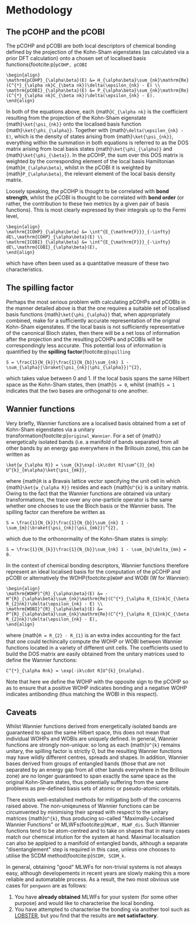 # Methodology

## The pCOHP and the pCOBI

The pCOHP and pCOBI are both local descriptors of chemical bonding defined by the projection of the Kohn-Sham eigenstates (as calculated via a prior DFT calculation) onto a chosen set of localised basis functions{footcite:p}`pCOHP, pCOBI`

```{math}
\begin{align}
\mathrm{pCOHP}_{\alpha\beta}(E) &= H_{\alpha\beta}\sum_{nk}\mathrm{Re}(C^{*}_{\alpha nk}C_{\beta nk})\delta(\epsilon_{nk} - E) \\
\mathrm{pCOBI}_{\alpha\beta}(E) &= P_{\alpha\beta}\sum_{nk}\mathrm{Re}(C^{*}_{\alpha nk}C_{\beta nk})\delta(\epsilon_{nk} - E).
\end{align}
```

In both of the equations above, each {math}`C_{\alpha nk}` is the coefficient resulting from the projection of the Kohn-Sham eigenstate {math}`\ket{\psi_{nk}}` onto the localised basis function {math}`\ket{\phi_{\alpha}}`. Together with {math}`\delta(\epsilon_{nk} - E)`, which is the density of states arising from {math}`\ket{\psi_{nk}}`, everything within the summation in both equations is referred to as the DOS matrix arising from local basis states {math}`\ket{\phi_{\alpha}}` and {math}`\ket{\phi_{\beta}}`. In the pCOHP, the sum over this DOS matrix is weighted by the corresponding element of the local basis Hamiltonian {math}`H_{\alpha\beta}`, whilst in the pCOBI it is weighted by {math}`P_{\alpha\beta}`, the relevant element of the local basis density matrix.

Loosely speaking, the pCOHP is thought to be correlated with **bond strength**, whilst the pCOBI is thought to be correlated with **bond order** (or rather, the contribution to these two metrics by a given pair of basis functions). This is most clearly expressed by their integrals up to the Fermi level,

```{math}
\begin{align}
\mathrm{ICOHP}_{\alpha\beta} &= \int^{E_{\mathrm{F}}}_{-\infty} dE\,\mathrm{COHP}_{\alpha\beta}(E) \\
\mathrm{ICOBI}_{\alpha\beta} &= \int^{E_{\mathrm{F}}}_{-\infty} dE\,\mathrm{COBI}_{\alpha\beta}(E),
\end{align}
```

which have often been used as a quantitative measure of these two characteristics.

## The spilling factor

Perhaps the most serious problem with calculating pCOHPs and pCOBIs in the manner detailed above is that the one requires a suitable set of localised basis functions {math}`\ket{\phi_{\alpha}}` that, when appropriately combined, make for a sufficiently accurate representation of the original Kohn-Sham eigenstates. If the local basis is not sufficiently representative of the canonical Bloch states, then there will be a net loss of information after the projection and the resulting pCOHPs and pCOBIs will be correspondingly less accurate. This potential loss of information is quantified by the **spilling factor**{footcite:p}`spilling`

```{math}
S = \frac{1}{N_{k}}\frac{1}{N_{b}}\sum_{nk} 1 - \sum_{\alpha}|\braket{\psi_{nk}|\phi_{\alpha}}|^{2},
```

which takes value between 0 and 1. If the local basis spans the same Hilbert space as the Kohn-Sham states, then {math}`S = 0`, whilst {math}`S = 1` indicates that the two bases are orthogonal to one another.

## Wannier functions

Very briefly, Wannier functions are a localised basis obtained from a set of Kohn-Sham eigenstates via a unitary transformation{footcite:p}`original_Wannier`. For a set of {math}`J` energetically isolated bands (i.e. a manifold of bands separated from all other bands by an energy gap everywhere in the Brillouin zone), this can be written as

```{math}
\ket{w_{\alpha R}} = \sum_{k}\exp[-ik\cdot R]\sum^{J}_{m} U^{k}_{m\alpha}\ket{\psi_{mk}},
```

where {math}`R` is a Bravais lattice vector specifying the unit cell in which {math}`\ket{w_{\alpha R}}` resides and each {math}`U^{k}` is a unitary matrix. Owing to the fact that the Wannier functions are obtained via unitary transformations, the trace over any one-particle operator is the same whether one chooses to use the Bloch basis or the Wannier basis. The spilling factor can therefore be written as

```{math}
S = \frac{1}{N_{k}}\frac{1}{N_{b}}\sum_{nk} 1 - \sum_{m}|\braket{\psi_{nk}|\psi_{mk}}|^{2},
```

which due to the orthonormality of the Kohn-Sham states is simply:

```{math}
S = \frac{1}{N_{k}}\frac{1}{N_{b}}\sum_{nk} 1 - \sum_{m}\delta_{mn} = 0.
```

In the context of chemical bonding descriptors, Wannier functions therefore represent an ideal localised basis for the computation of the pCOHP and pCOBI or alternatively the WOHP{footcite:p}`WOHP` and WOBI (W for Wannier):

```{math}
\begin{align}
\mathrm{WOHP}^{R}_{\alpha\beta}(E) &= -H^{R}_{\alpha\beta}\sum_{nk}\mathrm{Re}(C^{*}_{\alpha R_{1}nk}C_{\beta R_{2}nk})\delta(\epsilon_{nk} - E) \\
\mathrm{WOBI}^{R}_{\alpha\beta}(E) &= P^{R}_{\alpha\beta}\sum_{nk}\mathrm{Re}(C^{*}_{\alpha R_{1}nk}C_{\beta R_{2}nk})\delta(\epsilon_{nk} - E),
\end{align}
```

where {math}`R = R_{2} - R_{1}` is an extra index accounting for the fact that one could techincally compute the WOHP or WOBI between Wannier functions located in a variety of different unit cells. The coefficients used to build the DOS matrix are easily obtained from the unitary matrices used to define the Wannier functions:

```{math}
C^{*}_{\alpha Rnk} = \exp[-ik\cdot R]U^{k}_{n\alpha}.
```

Note that here we define the WOHP with the opposite sign to the pCOHP so as to ensure that a positive WOHP indicates bonding and a negative WOHP indicates antibonding (thus matching the WOBI in this respect).

## Caveats

Whilst Wannier functions derived from energetically isolated bands are guaranteed to span the same Hilbert space, this does not mean that individual WOHPs and WOBIs are uniquely defined. In general, Wannier functions are strongly non-unique: so long as each {math}`U^{k}` remains unitary, the spilling factor is strictly 0, but the resulting Wannier functions may have wildly different centres, spreads and shapes. In addition, Wannier bases derived from groups of entangled bands (those that are not separated by an energy gap from all other bands everywhere in the Brillouin zone) are no longer guaranteed to span exactly the same space as the original Kohn-Sham states, thus potentially suffering from the same problems as pre-defined basis sets of atomic or pseudo-atomic orbitals.

There exists well-estalished methods for mitigating both of the concerns raised above. The non-uniqeuness of Wannier functions can be circumvented by minimising their spread with respect to the unitary matrices {math}`U^{k}`, thus producing so-called "Maximally-Localised Wannier Functions" or MLWFs{footcite:p}`MLWF, MLWF_dis`. Such Wannier functions tend to be atom-centred and to take on shapes that in many cases match our chemical intution for the system at hand. Maximal localisation can also be applpied to a manifold of entangled bands, although a separate "disentanglement" step is required in this case, unless one chooses to utilise the SCDM method{footcite:p}`SCDM, SCDM_k`.

In general, obtaining "good" MLWFs for non-trivial systems is not always easy, although developements in recent years are slowly making this a more reliable and automatable process. As a result, the two most obvious use cases for `pengwann` are as follows:

1. You have **already obtained** MLWFs for your system (for some other purpose) and would like to characterise the local bonding.
2. You have attempted to characterise the bonding via another tool such as [LOBSTER](http://www.cohp.de/), but you find that the results are **not satisfactory**.

```{footbibliography}
```
